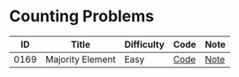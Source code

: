 # Counting Problems

| ID | Title | Difficulty | Code | Note |
|----|-------|------------|------|------|
| 0169 | Majority Element | Easy | [Code](0169-majority-element/solution.js) | [Note](0169-majority-element/README.md) |
